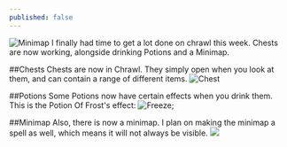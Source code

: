 ```yaml
---
published: false
---
```


![Minimap](http://i.imgur.com/G1xguNd.png)
I finally had time to get a lot done on chrawl this week. Chests are now working, alongside drinking Potions and a Minimap.

<!--excerpt-->

##Chests
Chests are now in Chrawl. They simply open when you look at them, and can contain a range of different items.
![Chest](http://i.imgur.com/9Q2bVbQ.gif)

##Potions
Some Potions now have certain effects when you drink them. This is the Potion Of Frost's effect:
![Freeze](http://i.imgur.com/Eu3tTbV.gif);

##Minimap
Also, there is now a minimap. I plan on making the minimap a spell as well, which means it will not always be visible.
![](http://i.imgur.com/G1xguNd.png)